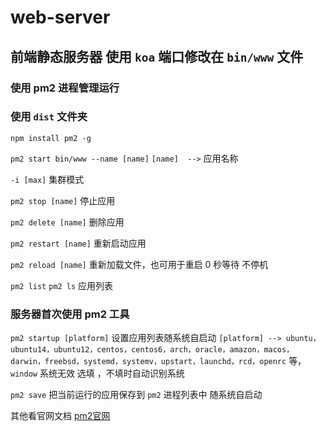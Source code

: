 # web-server

## 前端静态服务器 使用 `koa` 端口修改在 `bin/www` 文件

### 使用 pm2 进程管理运行

### 使用 `dist` 文件夹

`npm install pm2 -g`

`pm2 start bin/www --name [name]`  `[name]  -->` 应用名称

`-i [max]` 集群模式

`pm2 stop [name]` 停止应用

`pm2 delete [name]` 删除应用

`pm2 restart [name]` 重新启动应用

`pm2 reload [name]` 重新加载文件，也可用于重启 0 秒等待 不停机

`pm2 list` `pm2 ls` 应用列表

### 服务器首次使用 pm2 工具

`pm2 startup [platform]`  设置应用列表随系统自启动 `[platform] --> ubuntu，ubuntu14，ubuntu12，centos，centos6，arch，oracle，amazon，macos，darwin，freebsd，systemd，systemv，upstart，launchd，rcd，openrc` 等，`window` 系统无效 选填 ，不填时自动识别系统

`pm2 save`  把当前运行的应用保存到 `pm2` 进程列表中 随系统自启动

其他看官网文档 [pm2官网](https://pm2.io/doc/en/runtime/overview/ "pm2官网")

